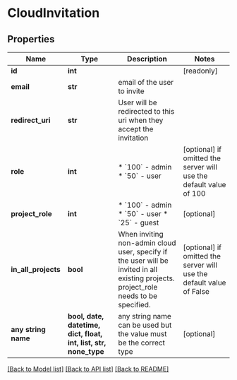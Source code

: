 # CloudInvitation


## Properties
Name | Type | Description | Notes
------------ | ------------- | ------------- | -------------
**id** | **int** |  | [readonly] 
**email** | **str** | email of the user to invite | 
**redirect_uri** | **str** | User will be redirected to this uri when they accept the invitation | 
**role** | **int** | * &#x60;100&#x60; - admin * &#x60;50&#x60; - user | [optional]  if omitted the server will use the default value of 100
**project_role** | **int** | * &#x60;100&#x60; - admin * &#x60;50&#x60; - user * &#x60;25&#x60; - guest | [optional] 
**in_all_projects** | **bool** | When inviting non-admin cloud user, specify if the user will be invited in all existing projects. project_role needs to be specified. | [optional]  if omitted the server will use the default value of False
**any string name** | **bool, date, datetime, dict, float, int, list, str, none_type** | any string name can be used but the value must be the correct type | [optional]

[[Back to Model list]](../README.md#documentation-for-models) [[Back to API list]](../README.md#documentation-for-api-endpoints) [[Back to README]](../README.md)


